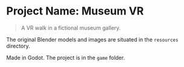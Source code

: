 Project Name: Museum VR
=======================

> A VR walk in a fictional museum gallery.

The original Blender models and images are situated in the `resources` directory.

Made in Godot. The project is in the `game` folder.
